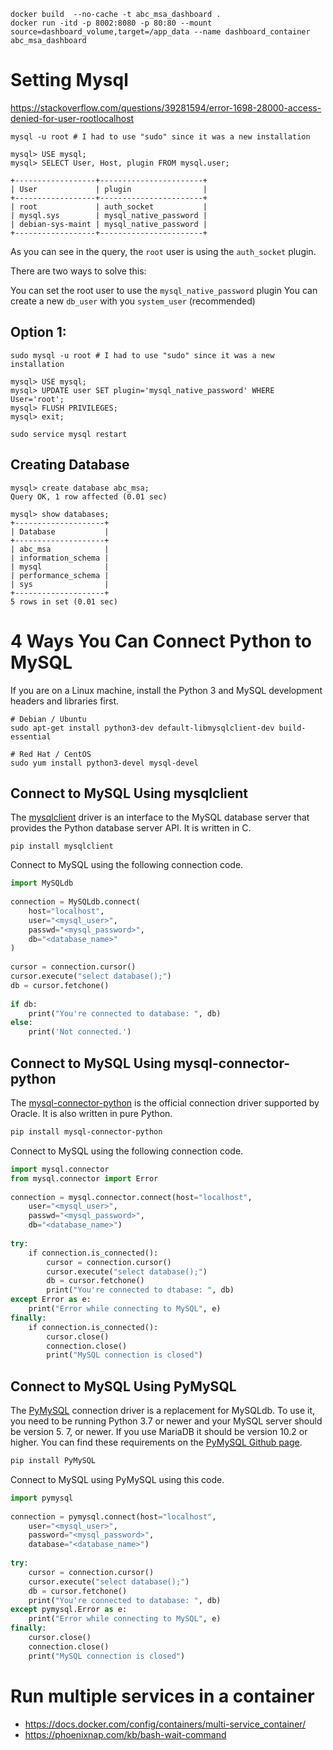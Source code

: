 ```
docker build  --no-cache -t abc_msa_dashboard .
docker run -itd -p 8002:8080 -p 80:80 --mount source=dashboard_volume,target=/app_data --name dashboard_container abc_msa_dashboard
```


# Setting Mysql
https://stackoverflow.com/questions/39281594/error-1698-28000-access-denied-for-user-rootlocalhost
```
mysql -u root # I had to use "sudo" since it was a new installation

mysql> USE mysql;
mysql> SELECT User, Host, plugin FROM mysql.user;

+------------------+-----------------------+
| User             | plugin                |
+------------------+-----------------------+
| root             | auth_socket           |
| mysql.sys        | mysql_native_password |
| debian-sys-maint | mysql_native_password |
+------------------+-----------------------+

```
As you can see in the query, the ``root`` user is using the ``auth_socket`` plugin.

There are two ways to solve this:

You can set the root user to use the ``mysql_native_password`` plugin
You can create a new ``db_user`` with you ``system_user`` (recommended)
## Option 1:

```
sudo mysql -u root # I had to use "sudo" since it was a new installation

mysql> USE mysql;
mysql> UPDATE user SET plugin='mysql_native_password' WHERE User='root';
mysql> FLUSH PRIVILEGES;
mysql> exit;

sudo service mysql restart
```
## Creating Database
```
mysql> create database abc_msa;
Query OK, 1 row affected (0.01 sec)

mysql> show databases;
+--------------------+
| Database           |
+--------------------+
| abc_msa            |
| information_schema |
| mysql              |
| performance_schema |
| sys                |
+--------------------+
5 rows in set (0.01 sec)
```
 
# 4 Ways You Can Connect Python to MySQL
If you are on a Linux machine, install the Python 3 and MySQL development headers and libraries first.
```
# Debian / Ubuntu
sudo apt-get install python3-dev default-libmysqlclient-dev build-essential
 
# Red Hat / CentOS
sudo yum install python3-devel mysql-devel
```
## Connect to MySQL Using mysqlclient
The [mysqlclient](https://www.mysql.com/products/connector/) driver is an interface to the MySQL database server that provides the Python database server API. It is written in C.
```
pip install mysqlclient
```

Connect to MySQL using the following connection code.
```python
import MySQLdb
 
connection = MySQLdb.connect(
    host="localhost",
    user="<mysql_user>",
    passwd="<mysql_password>",
    db="<database_name>"
)
 
cursor = connection.cursor()
cursor.execute("select database();")
db = cursor.fetchone()
 
if db:
    print("You're connected to database: ", db)
else:
    print('Not connected.')
```
## Connect to MySQL Using mysql-connector-python
The [mysql-connector-python](https://dev.mysql.com/doc/connector-python/en/) is the official connection driver supported by Oracle. It is also written in pure Python.
```bash
pip install mysql-connector-python
```

Connect to MySQL using the following connection code.
```python
import mysql.connector
from mysql.connector import Error
 
connection = mysql.connector.connect(host="localhost",
    user="<mysql_user>",
    passwd="<mysql_password>",
    db="<database_name>")
 
try:
    if connection.is_connected():
        cursor = connection.cursor()
        cursor.execute("select database();")
        db = cursor.fetchone()
        print("You're connected to dtabase: ", db)
except Error as e:
    print("Error while connecting to MySQL", e)
finally:
    if connection.is_connected():
        cursor.close()
        connection.close()
        print("MySQL connection is closed")
```
## Connect to MySQL Using PyMySQL
The [PyMySQL](https://pypi.org/project/pymysql/) connection driver is a replacement for MySQLdb. To use it, you need to be running Python 3.7 or newer and your MySQL server should be version 5. 7, or newer. If you use MariaDB it should be version 10.2 or higher. You can find these requirements on the [PyMySQL Github page](https://github.com/PyMySQL/PyMySQL).
```bash
pip install PyMySQL
```
Connect to MySQL using PyMySQL using this code.
```python
import pymysql
 
connection = pymysql.connect(host="localhost",
    user="<mysql_user>",
    password="<mysql_password>",
    database="<database_name>")
 
try:
    cursor = connection.cursor()
    cursor.execute("select database();")
    db = cursor.fetchone()
    print("You're connected to database: ", db)
except pymysql.Error as e:
    print("Error while connecting to MySQL", e)
finally:
    cursor.close()
    connection.close()
    print("MySQL connection is closed")
```

# Run multiple services in a container
* https://docs.docker.com/config/containers/multi-service_container/
* https://phoenixnap.com/kb/bash-wait-command

